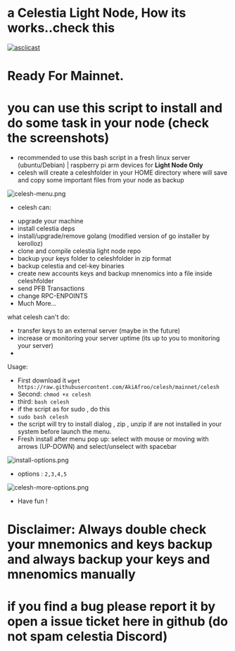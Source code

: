 # a Celestia Light Node,  How its works..check this
[![asciicast](https://asciinema.org/a/575508.svg)](https://asciinema.org/a/575508)

# Ready For Mainnet.  
# you can use this script to install and do some task in your node (check the screenshots)
* recommended to use this bash script in a fresh linux server (ubuntu/Debian) | raspberry pi arm devices for **Light Node Only**
* celesh will create a celeshfolder in your HOME directory where will save and copy some important files from your node as backup

![celesh-menu.png](https://i.postimg.cc/DysKWKfV/celesh-menu.png)

* celesh can:
- upgrade your machine
- install celestia deps
- install/upgrade/remove golang (modified version of go installer by  kerolloz)
- clone and compile celestia light node repo
- backup your keys folder to celeshfolder in zip format
- backup celestia and cel-key binaries
- create new accounts keys and backup mnenomics into a file inside celeshfolder
- send PFB Transactions
- change RPC-ENPOINTS 
- Much More...

what celesh can't do:
- transfer keys to an external server (maybe in the future)
- increase or monitoring your server uptime (its up to you to monitoring your server)
- 

Usage:
* First download it ```wget https://raw.githubusercontent.com/AkiAfroo/celesh/mainnet/celesh```
* Second: `chmod +x celesh` 
* third:  `bash celesh`
* if the script as for sudo , do this
* `sudo bash celesh` 
* the script will try to install dialog , zip , unzip if are not installed in your system before launch the menu.
* Fresh install after menu pop up: select with mouse or moving with arrows (UP-DOWN) and select/unselect with spacebar

![install-options.png](https://i.postimg.cc/htC6DSm8/install-options.png)
* options : ```2,3,4,5```

![celesh-more-options.png](https://i.postimg.cc/RZC2x3WV/celesh-more-options.png)

* Have fun !

# Disclaimer: Always double check your mnemonics and keys backup and always backup your keys and mnenomics manually
# if you find a bug please report it by open a issue ticket here in github (do not spam celestia Discord)
